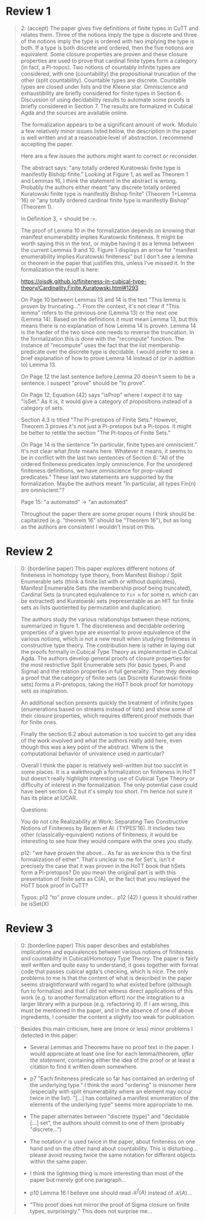# Review 1

> 2: (accept)
> The paper gives five definitions of finite types in CuTT and relates them.
> Three of the notions imply the type is discrete and three of the notions imply
> the type is ordered with two implying the type is both. If a type is both
> discrete and ordered, then the five notions are equivalent. Some closure
> properties are proven and these closure properties are used to prove that
> cardinal finite types form a category (in fact, a Pi-topos). Two notions of
> countably infinite types are considered, with one (countability) the
> propositional truncation of the other (split countability). Countable types
> are discrete. Countable types are closed under lists and the Kleene star.
> Omniscience and exhaustibility are briefly considered for finite types in
> Section 6. Discussion of using decidability results to automate some proofs is
> briefly considered in Section 7. The results are formalized in Cubical Agda
> and the sources are available online.
> 
> The formalization appears to be a significant amount of work. Modulo a few
> relatively minor issues listed below, the description in the paper is well
> written and at a reasonable level of abstraction. I recommend accepting the
> paper.
>
> Here are a few issues the authors might want to correct or reconsider.
> 
> The abstract says: "any totally ordered Kuratowski finite type is manifestly
> Bishop finite." Looking at Figure 1, as well as Theorem 1 and Lemmas 16, I
> think the statement in the abstract is wrong. Probably the authors either
> meant "any discrete totally ordered Kuratowski finite type is manifestly
> Bishop finite" (Theorem 1+Lemma 16) or "any totally ordered cardinal finite
> type is manifestly Bishop" (Theorem 1).
> 
> In Definition 3, = should be :=.
> 
> The proof of Lemma 10 in the formalization depends on knowing that manifest
> enumerability implies Kuratowski finiteness. It might be worth saying this in
> the text, or maybe having it as a lemma between the current Lemmas 9 and 10.
> Figure 1 displays an arrow for "manifest enumerability implies Kuratowski
> finiteness" but I don't see a lemma or theorem in the paper that justifies
> this, unless I've missed it. In the formalization the result is here:
>
> https://oisdk.github.io/finiteness-in-cubical-type-theory/Cardinality.Finite.Kuratowski.html#1293
>
> On Page 10 between Lemmas 13 and 14 is the text "This lemma is proven by
> truncating...". From the context, it's not clear if "This lemma" refers to the
> previous one (Lemma 13) or the next one (Lemma 14). Based on the definitions
> it must mean Lemma 13, but this means there is no explanation of how Lemma 14
> is proven. Lemma 14 is the harder of the two since one needs to reverse the
> truncation. In the formalization this is done with the "recompute" function.
> The instance of "recompute" uses the fact that the list membership predicate
> over the discrete type is decidable. I would prefer to see a brief explanation
> of how to prove Lemma 14 instead of (or in addition to) Lemma 13.
>
> On Page 12 the last sentence before Lemma 20 doesn't seem to be a sentence. I
> suspect "prove" should be "to prove".
>
> On Page 12, Equation (42) says "isProp" where I expect it to say "isSet." As
> it is, it would give a category of propositions instead of a category of sets.
>
> Section 4.3 is titled "The Pi-pretopos of Finite Sets." However, Theorem 3
> proves it's not just a Pi-pretopos but a Pi-topos. It might be better to
> retitle the section "The Pi-topos of Finite Sets."
>
> On Page 14 is the sentence "In particular, finite types are omniscient." It's
> not clear what *finite* means here. Whatever it means, it seems to be in
> conflict with the last two sentences of Section 6: "All of the ordered
> finiteness predicates imply omniscience. For the unordered finiteness
> definitions, we have omniscience for prop-valued predicates." These last two
> statements are supported by the formalization. Maybe the authors meant "In
> particular, all types Fin(n) are omniscient."?
>
> Page 15: "a automated" -> "an automated"
>
> Throughout the paper there are some proper nouns I think should be capitalized
> (e.g. "theorem 16" should be "Theorem 16"), but as long as the authors are
> consistent I wouldn't insist on this.

# Review 2

> 0: (borderline paper)
> This paper explores different notions of finiteness in homotopy type theory,
> from Manifest Bishop / Split Enumerable sets (think a finite list with or
> without duplicates), Manifest Enumerable Sets (the membership proof being
> truncated), Cardinal Sets (a truncated equivalence to `Fin n` for some n,
> which can be extracted) and Kuratowski sets (representable as an HIT for
> finite sets as lists quotiented by permutation and duplication).
>
> The authors study the various relationships between these notions, summarized
> in figure 1. The discreteness and decidable ordering properties of a given
> type are essential to prove equivalence of the various notions, which is not a
> new result when studying finiteness in constructive type theory. The
> contribution here is rather in laying out the proofs formally in Cubical Type
> Theory as implemented in Cubical Agda. The authors develop general proofs of
> closure properties for the most restrictive Split Enumerable sets (for basic
> types, Pi and Sigma) and the relation properties in full generality. Then they
> develop a proof that the category of finite sets (as Discrete Kuratowski
> finite sets) forms a Pi-pretopos, taking the HoTT book proof for homotopy sets
> as inspiration.
>
> An additional section presents quickly the treatment of infinite types
> (enumerations based on streams instead of lists) and show some of their
> closure properties, which requires different proof methods than for finite
> ones.
> 
> Finally the section 6.2 about automation is too succint to get any idea of the
> work involved and what the authors really add here, even though this was a key
> point of the abstract. Where is the computational behavior of univalence used
> in particular?
>
> Overall I think the paper is relatively well-written but too succint in some
> places. It is a walkthrough a formalization on finiteness in HoTT but doesn't
> really highlight interesting use of Cubical Type Theory or difficulty of
> interest in the formalization. The only potential case could have been section
> 6.2 but it's simply too short. I'm hence not sure it has its place at IJCAR.
>
> Questions:
>
> You do not cite Realizability at Work: Separating Two Constructive Notions of
> Finiteness by Bezem et Al. (TYPES'16). It includes two other
> (classically-equivalent) notions of finiteness, it would be interesting to see
> how they would compare with the ones you study.
>
> p12: "we have proven the above... As far as we know this is the first
> formalization of either". That's unclear to me for Set's, isn't it precisely
> the case that it was proven in the HoTT book that hSets form a Pi-pretopos? Do
> you mean the original part is with this presentation of finite sets as C(A),
> or the fact that you replayed the HoTT book proof in CuTT?
>
> Typos:
> p12 "to" prove closure under...
> p12 (42) I guess it should rather be isSet(X)

# Review 3

> 0: (borderline paper)
> This paper describes and establishes implications and equivalences between
> various notions of finiteness and countability in Cubical/Homotopy Type
> Theory. The paper is fairly well written and quite easy to understand, it goes
> together with formal code that passes cubical agda's checking, which is nice.
> The only problems to me is that the content of what is described in the paper
> seems straightforward with regard to what existed before (although fun to
> formalize) and that I did not witness direct applications of this work (e.g.
> to another formalization effort) nor the integration to a larger library with
> a purpose (e.g. refactoring it). If I am wrong, this must be mentioned in the
> paper, and in the absence of one of above ingredients, I consider the content
> a slightly too weak for publication.

> Besides this main criticism, here are (more or less) minor problems I detected
> in this paper:
> * Several Lemmas and Theorems have no proof text in the paper. I would
>   appreciate at least one line for each lemma/theorem, *after the statement*,
>   containing either the idea of the proof or at least a citation to find it
>   written down somewhere.
>
> * p7 "Each finiteness predicate so far has contained an ordering of the
>   underlying type." I think the word "ordering" is misnomer here (especially
>   with split enumerability where an element may occur twice in the list). "[...]
>   has contained a manifest enumeration of the elements of the underlying type"
>   seems more appropriate to me.
>
> * The paper alternates between "discrete (type)" and "decidable [...] set", the
>   authors should commit to one of them (probably "discrete...")
>
> * The notation $\mathcal{E}$ is used twice in the paper, about finiteness on one
>   hand and on the other hand about countability. This is disturbing... please
>   avoid reusing twice the same notation for different objects within the same
>   paper.
>
> * I think the lightning thing is more interesting than most of the paper but
>   merely got one paragraph...
>
> * p10 Lemma 16 I believe one should read $\mathcal{K}^f(A)$ instead of
>   $\mathcal{K}(A)$...
>
> * "This proof does not mirror the proof of Sigma closure on finite types,
>   surprisingly." This does not surprise me...
